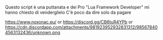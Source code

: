 Questo script è una puttanata e dei Pro "Lua Framework Developer" mi hanno chiesto di venderglielo
C'è poco da dire solo da pagare 

https://www.noxonac.eu/ or https://discord.gg/CB6tuR4YPb or https://cdn.discordapp.com/attachments/981923952932831312/985678404563132436/unknown.png
